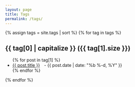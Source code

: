 ```yaml
---
layout: page
title: Tags
permalink: /tags/
---
```


<div class="post-list">
  {% assign tags = site.tags | sort %}
  {% for tag in tags %}
    <h2 id="{{ tag[0] | slugify }}">{{ tag[0] | capitalize }} ({{ tag[1].size }})</h2>
    <ul>
      {% for post in tag[1] %}
        <li>
          <a href="{{ post.url | relative_url }}">{{ post.title }}</a>
          <span class="post-meta" style="margin-left: 10px;"> - {{ post.date | date: "%b %-d, %Y" }}</span>
        </li>
      {% endfor %}
    </ul>
  {% endfor %}
</div>
